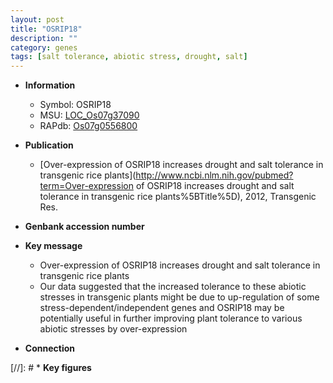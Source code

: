 ```yaml
---
layout: post
title: "OSRIP18"
description: ""
category: genes
tags: [salt tolerance, abiotic stress, drought, salt]
---
```


* **Information**  
    + Symbol: OSRIP18  
    + MSU: [LOC_Os07g37090](http://rice.uga.edu/cgi-bin/ORF_infopage.cgi?orf=LOC_Os07g37090)  
    + RAPdb: [Os07g0556800](http://rapdb.dna.affrc.go.jp/viewer/gbrowse_details/irgsp1?name=Os07g0556800)  

* **Publication**  
    + [Over-expression of OSRIP18 increases drought and salt tolerance in transgenic rice plants](http://www.ncbi.nlm.nih.gov/pubmed?term=Over-expression of OSRIP18 increases drought and salt tolerance in transgenic rice plants%5BTitle%5D), 2012, Transgenic Res.

* **Genbank accession number**  

* **Key message**  
    + Over-expression of OSRIP18 increases drought and salt tolerance in transgenic rice plants
    + Our data suggested that the increased tolerance to these abiotic stresses in transgenic plants might be due to up-regulation of some stress-dependent/independent genes and OSRIP18 may be potentially useful in further improving plant tolerance to various abiotic stresses by over-expression

* **Connection**  

[//]: # * **Key figures**  


